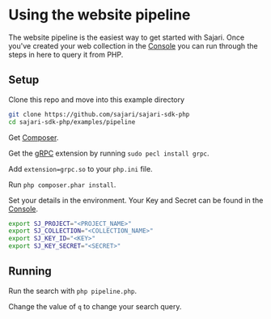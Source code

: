 # Using the website pipeline

The website pipeline is the easiest way to get started with Sajari. Once you've created your web collection in the [Console](https://www.sajari.com/app/#/) you can run through the steps in here to query it from PHP.

## Setup

Clone this repo and move into this example directory

```sh
git clone https://github.com/sajari/sajari-sdk-php
cd sajari-sdk-php/examples/pipeline
```

Get [Composer](https://getcomposer.org/download/).

Get the [gRPC](https://pecl.php.net/package/gRPC) extension by running `sudo pecl install grpc`.

Add `extension=grpc.so` to your `php.ini` file.

Run `php composer.phar install`.

Set your details in the environment. Your Key and Secret can be found in the [Console](https://www.sajari.com/app/#/collection/list).

```sh
export SJ_PROJECT="<PROJECT_NAME>"
export SJ_COLLECTION="<COLLECTION_NAME>"
export SJ_KEY_ID="<KEY>"
export SJ_KEY_SECRET="<SECRET>"
```



## Running

Run the search with `php pipeline.php`.

Change the value of `q` to change your search query.
